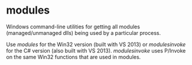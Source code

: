 modules
=======

Windows command-line utilities for getting all modules (managed/unmanaged dlls) being used by a particular process.

Use *modules* for the Win32 version (built with VS 2013) or *modulesinvoke* for the C# version (also built with VS 2013). *modulesinvoke* uses P/Invoke on the same Win32 functions that are used in modules.
